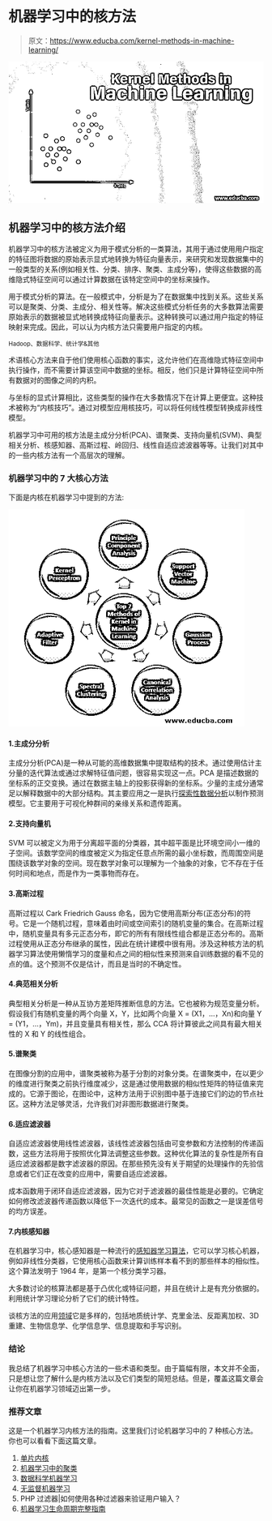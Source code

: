 # 机器学习中的核方法

> 原文：<https://www.educba.com/kernel-methods-in-machine-learning/>

![Kernel Methods in Machine Learning](img/68a620b241e00721fde2fa0baa92139e.png)



## 机器学习中的核方法介绍

机器学习中的核方法被定义为用于模式分析的一类算法，其用于通过使用用户指定的特征图将数据的原始表示显式地转换为特征向量表示，来研究和发现数据集中的一般类型的关系(例如相关性、分类、排序、聚类、主成分等)，使得这些数据的高维隐式特征空间可以通过计算数据在该特定空间中的坐标来操作。

用于模式分析的算法。在一般模式中，分析是为了在数据集中找到关系。这些关系可以是聚类、分类、主成分、相关性等。解决这些模式分析任务的大多数算法需要原始表示的数据被显式地转换成特征向量表示。这种转换可以通过用户指定的特征映射来完成。因此，可以认为内核方法只需要用户指定的内核。

<small>Hadoop、数据科学、统计学&其他</small>

术语核心方法来自于他们使用核心函数的事实，这允许他们在高维隐式特征空间中执行操作，而不需要计算该空间中数据的坐标。相反，他们只是计算特征空间中所有数据对的图像之间的内积。

与坐标的显式计算相比，这些类型的操作在大多数情况下在计算上更便宜。这种技术被称为“内核技巧”。通过对模型应用核技巧，可以将任何线性模型转换成非线性模型。

机器学习中可用的核方法是主成分分析(PCA)、谱聚类、支持向量机(SVM)、典型相关分析、核感知器、高斯过程、岭回归、线性自适应滤波器等等。让我们对其中的一些内核方法有一个高层次的理解。

### 机器学习中的 7 大核心方法

下面是内核在机器学习中提到的方法:

![Kernel Methods in Machine Learning](img/195d18c22091d0d54800557e9bd20412.png)



#### 1.主成分分析

主成分分析(PCA)是一种从可能的高维数据集中提取结构的技术。通过使用估计主分量的迭代算法或通过求解特征值问题，很容易实现这一点。PCA 是描述数据的坐标系的正交变换。通过在数据主轴上的投影获得新的坐标系。少量的主成分通常足以解释数据中的大部分结构。其主要应用之一是执行[探索性数据分析](https://www.educba.com/exploratory-data-analysis/)以制作预测模型。它主要用于可视化种群间的亲缘关系和遗传距离。

#### 2.支持向量机

SVM 可以被定义为用于分离超平面的分类器，其中超平面是比环境空间小一维的子空间。该数学空间的维度被定义为指定任意点所需的最小坐标数，而周围空间是围绕该数学对象的空间。现在数学对象可以理解为一个抽象的对象，它不存在于任何时间和地点，而是作为一类事物而存在。

#### 3.高斯过程

高斯过程以 Cark Friedrich Gauss 命名，因为它使用高斯分布(正态分布)的符号。它是一个随机过程，意味着由时间或空间索引的随机变量的集合。在高斯过程中，随机变量具有多元正态分布，即它的所有有限线性组合都是正态分布的。高斯过程使用从正态分布继承的属性，因此在统计建模中很有用。涉及这种核方法的机器学习算法使用懒惰学习的度量和点之间的相似性来预测来自训练数据的看不见的点的值。这个预测不仅是估计，而且是当时的不确定性。

#### 4.典范相关分析

典型相关分析是一种从互协方差矩阵推断信息的方法。它也被称为规范变量分析。假设我们有随机变量的两个向量 X，Y，比如两个向量 X = (X1，…，Xn)和向量 Y = (Y1，…，Ym)，并且变量具有相关性，那么 CCA 将计算彼此之间具有最大相关性的 X 和 Y 的线性组合。

#### 5.谱聚类

在图像分割的应用中，谱聚类被称为基于分割的对象分类。在谱聚类中，在以更少的维度进行聚类之前执行维度减少，这是通过使用数据的相似性矩阵的特征值来完成的。它源于图论，在图论中，这种方法用于识别图中基于连接它们的边的节点社区。这种方法足够灵活，允许我们对非图形数据进行聚类。

#### 6.适应滤波器

自适应滤波器使用线性滤波器，该线性滤波器包括由可变参数和方法控制的传递函数，这些方法将用于按照优化算法调整这些参数。这种优化算法的复杂性是所有自适应滤波器都是数字滤波器的原因。在那些预先没有关于期望的处理操作的先验信息或者它们正在改变的应用中，需要自适应滤波器。

成本函数用于闭环自适应滤波器，因为它对于滤波器的最佳性能是必要的。它确定如何修改滤波器传递函数以降低下一次迭代的成本。最常见的函数之一是误差信号的均方误差。

#### 7.内核感知器

在机器学习中，核心感知器是一种流行的[感知器学习算法](https://www.educba.com/perceptron-learning-algorithm/)，它可以学习核心机器，例如非线性分类器，它使用核心函数来计算训练样本看不到的那些样本的相似性。这个算法发明于 1964 年，是第一个核分类学习器。

大多数讨论的核算法都是基于凸优化或特征问题，并且在统计上是有充分依据的。利用统计学习理论分析了它们的统计特性。

谈核方法的应用[领域](https://www.educba.com/kernel-methods/)它是多样的，包括地质统计学、克里金法、反距离加权、3D 重建、生物信息学、化学信息学、信息提取和手写识别。

### 结论

我总结了机器学习中核心方法的一些术语和类型。由于篇幅有限，本文并不全面，只是想让您了解什么是内核方法以及它们类型的简短总结。但是，覆盖这篇文章会让你在机器学习领域迈出第一步。

### 推荐文章

这是一个机器学习内核方法的指南。这里我们讨论机器学习中的 7 种核心方法。你也可以看看下面这篇文章。

1.  [单片内核](https://www.educba.com/monolithic-kernel/)
2.  [机器学习中的聚类](https://www.educba.com/clustering-in-machine-learning/)
3.  [数据科学机器学习](https://www.educba.com/data-science-machine-learning/)
4.  [无监督机器学习](https://www.educba.com/unsupervised-machine-learning/)
5.  PHP 过滤器|如何使用各种过滤器来验证用户输入？
6.  [机器学习生命周期完整指南](https://www.educba.com/machine-learning-life-cycle/)





